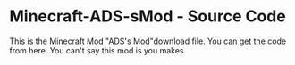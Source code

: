 # Minecraft-ADS-sMod - Source Code
This is the Minecraft Mod "ADS's Mod"download file.
You can get the code from here.
You can't say this mod is you makes.
